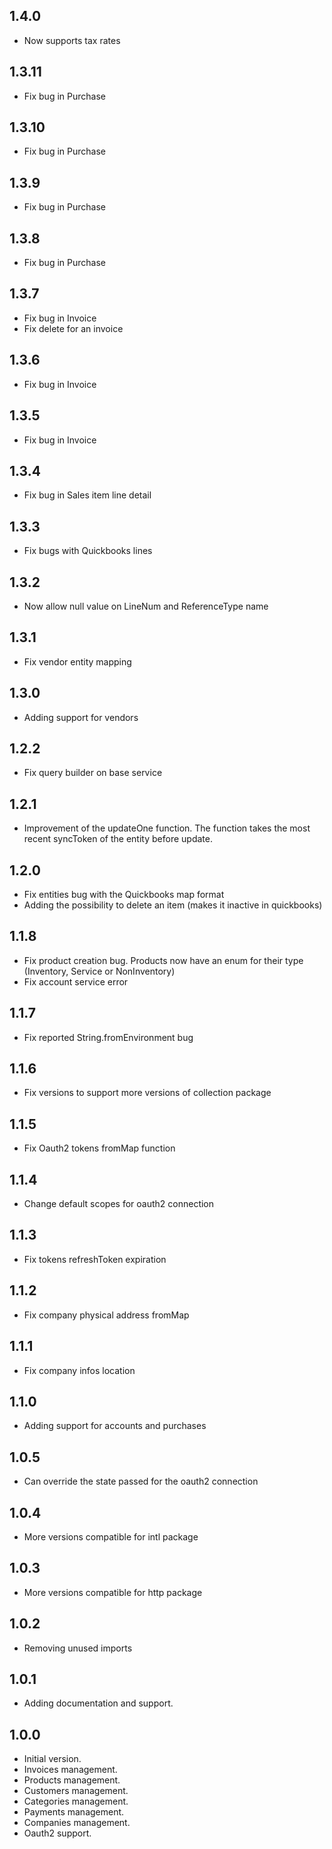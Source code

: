 ## 1.4.0

- Now supports tax rates

## 1.3.11

- Fix bug in Purchase

## 1.3.10

- Fix bug in Purchase

## 1.3.9

- Fix bug in Purchase

## 1.3.8

- Fix bug in Purchase

## 1.3.7

- Fix bug in Invoice
- Fix delete for an invoice

## 1.3.6

- Fix bug in Invoice

## 1.3.5

- Fix bug in Invoice

## 1.3.4

- Fix bug in Sales item line detail

## 1.3.3

- Fix bugs with Quickbooks lines

## 1.3.2

- Now allow null value on LineNum and ReferenceType name

## 1.3.1

- Fix vendor entity mapping

## 1.3.0

- Adding support for vendors

## 1.2.2

- Fix query builder on base service

## 1.2.1

- Improvement of the updateOne function. The function takes the most recent syncToken of the entity before update.

## 1.2.0

- Fix entities bug with the Quickbooks map format
- Adding the possibility to delete an item (makes it inactive in quickbooks)

## 1.1.8

- Fix product creation bug. Products now have an enum for their type (Inventory, Service or NonInventory)
- Fix account service error

## 1.1.7

- Fix reported String.fromEnvironment bug

## 1.1.6

- Fix versions to support more versions of collection package

## 1.1.5

- Fix Oauth2 tokens fromMap function

## 1.1.4

- Change default scopes for oauth2 connection

## 1.1.3

- Fix tokens refreshToken expiration

## 1.1.2

- Fix company physical address fromMap

## 1.1.1

- Fix company infos location

## 1.1.0

- Adding support for accounts and purchases

## 1.0.5

- Can override the state passed for the oauth2 connection

## 1.0.4

- More versions compatible for intl package

## 1.0.3

- More versions compatible for http package

## 1.0.2

- Removing unused imports

## 1.0.1

- Adding documentation and support.

## 1.0.0

- Initial version.
- Invoices management.
- Products management.
- Customers management.
- Categories management.
- Payments management.
- Companies management.
- Oauth2 support.
